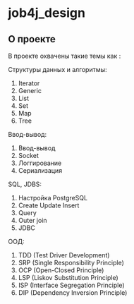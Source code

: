 ﻿# job4j_design

## О проекте 

В проекте охвачены такие темы как :

Структуры данных и алгоритмы:
1. Iterator
2. Generic
3. List
4. Set
5. Map
6. Tree

Ввод-вывод:
1. Ввод-вывод
2. Socket
3. Логгирование
4. Сериализация

SQL, JDBS:
1. Настройка PostgreSQL
2. Create Update Insert
3. Query
4. Outer join
5. JDBC

ООД:
1. TDD (Test Driver Development)
2. SRP (Single Responsibility Principle)
3. OCP (Open-Closed Principle)
4. LSP (Liskov Substitution Principle)
5. ISP (Interface Segregation Principle)
6. DIP (Dependency Inversion Principle)
